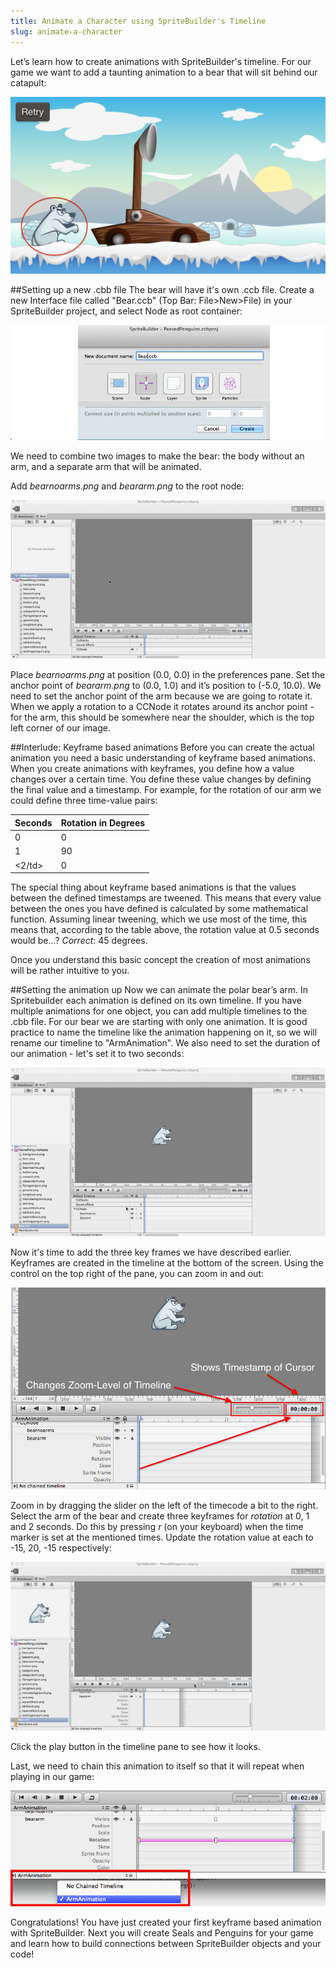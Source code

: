 ```yaml
---
title: Animate a Character using SpriteBuilder's Timeline
slug: animate-a-character
---
```


Let’s learn how to create animations with SpriteBuilder's timeline. For our game we want to add a taunting animation to a bear that will sit behind our catapult:

![Bad bear](./1-Spritebuilder_animating_preview.png "Bad bear")

##Setting up a new .cbb file
The bear will have it's own .ccb file. Create a new Interface file called "Bear.ccb" (Top Bar: File>New>File) in your SpriteBuilder project, and select Node as root container:

![Create node bear](./2-Spritebuilder_BearCCB.png "Create node bear")

We need to combine two images to make the bear: the body without an arm, and a separate arm that will be animated.

Add _bearnoarms.png_ and _beararm.png_ to the root node:

![Add arm nodes](./3-Spritebuilder_animated_bear.gif "Add arm nodes")

Place _bearnoarms.png_ at position (0.0, 0.0) in the preferences pane. Set the anchor point of _beararm.png_ to (0.0, 1.0) and it’s position to (-5.0, 10.0). We need to set the anchor point of the arm because we are going to rotate it. When we apply a rotation to a CCNode it rotates around its anchor point - for the arm, this should be somewhere near the shoulder, which is the top left corner of our image.

##Interlude: Keyframe based animations
Before you can create the actual animation you need a basic understanding of keyframe based animations. When you create animations with keyframes, you define how a value changes over a certain time. You define these value changes by defining the final value and a timestamp. For example, for the rotation of our arm we could define three time-value pairs:

<table>
  <thead>
    <th>Seconds</th>
    <th>Rotation in Degrees</th>
  </thead>
  <tbody>
    <tr>
      <td>0</td>
      <td>0</td>
    </tr>
    <tr>
      <td>1</td>
      <td>90</td>
    </tr>
    <tr>
      <td><2/td>
      <td>0</td>
    </tr>
  </tbody>
</table>

The special thing about keyframe based animations is that the values between the defined timestamps are tweened. This means that every value between the ones you have defined is calculated by some mathematical function. Assuming linear tweening, which we use most of the time, this means that, according to the table above, the rotation value at 0.5 seconds would be...? _Correct_: 45 degrees.

Once you understand this basic concept the creation of most animations will be rather intuitive to you.

##Setting the animation up
Now we can animate the polar bear’s arm. In Spritebuilder each animation is defined on its own timeline. If you have multiple animations for one object, you can add multiple timelines to the .cbb file. For our bear we are starting with only one animation. It is good practice to name the timeline like the animation happening on it, so we will rename our timeline to "ArmAnimation". We also need to set the duration of our animation - let's set it to two seconds:

![Set timeline](./4-SetTimelines.gif "Adding Keyframes")

Now it's time to add the three key frames we have described earlier. Keyframes are created in the timeline at the bottom of the screen. Using the control on the top right of the pane, you can zoom in and out:

![Zoom Animation](./5-SpritebuilderAnimation_Zoom.png "Zoom Animation")

Zoom in by dragging the slider on the left of the timecode a bit to the right. Select the arm of the bear and create three keyframes for _rotation_ at 0, 1 and 2 seconds. Do this by pressing _r_ (on your keyboard) when the time marker is set at the mentioned times. Update the rotation value at each to -15, 20, -15 respectively:

![Set key frames](./6-Spritebuilder_SetKeyframes.gif "Set key frames")

Click the play button in the timeline pane to see how it looks.

Last, we need to chain this animation to itself so that it will repeat when playing in our game:

![Chain animations](./7-Spritebuilder_ChainAnimations.png "Chain animations")

Congratulations! You have just created your first keyframe based animation with SpriteBuilder. Next you will create Seals and Penguins for your game and learn how to build connections between SpriteBuilder objects and your code!
